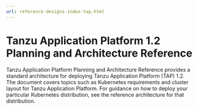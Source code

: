 ```yaml
---
url: reference-designs-index-tap.html
---
```

# Tanzu Application Platform 1.2 Planning and Architecture Reference
Tanzu Application Platform Planning and Architecture Reference provides a standard architecture for deploying Tanzu Application Platform (TAP) 1.2. The document covers topics such as Kubernetes requirements and cluster layout for Tanzu Application Platform. For guidance on how to deploy your particular Kubernetes distribution, see the reference architecture for that distribution.
